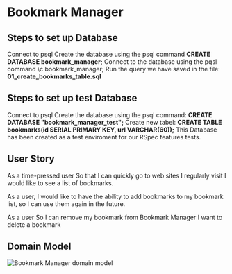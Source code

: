 # Bookmark Manager

## Steps to set up Database

Connect to psql
Create the database using the psql command **CREATE DATABASE bookmark_manager;**
Connect to the database using the pqsl command \c bookmark_manager;
Run the query we have saved in the file: **01_create_bookmarks_table.sql**

## Steps to set up test Database
Connect to psql
Create the database using the psql command: **CREATE DATABASE "bookmark_manager_test";**
Create new tabel: **CREATE TABLE bookmarks(id SERIAL PRIMARY KEY, url VARCHAR(60));**
This Database has been created as a test enviroment for our RSpec features tests.


## User Story

 As a time-pressed user
 So that I can quickly go to web sites I regularly visit
 I would like to see a list of bookmarks.

As a user, I would like to have the ability to add bookmarks 
to my bookmark list, so I can use them again in the future. 

As a user
So I can remove my bookmark from Bookmark Manager
I want to delete a bookmark

## Domain Model

![Bookmark Manager domain model](./public/images/bookmark_manager_1.png)
